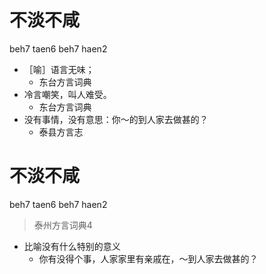 # 不淡不咸
beh7 taen6 beh7 haen2
+ ［喻］语言无味；
  * 东台方言词典
+ 冷言嘲笑，叫人难受。
  * 东台方言词典
+ 没有事情，没有意思：你～的到人家去做甚的？
  * 泰县方言志

# 不淡不咸
beh7 taen6 beh7 haen2
> 泰州方言词典4
- 比喻没有什么特别的意义
  - 你有没得个事，人家家里有亲戚在，～到人家去做甚的？

